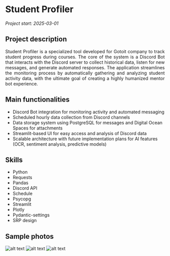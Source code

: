 # Student Profiler

*Project start: 2025-03-01*

## Project description
<div style="text-align: justify;">
Student Profiler is a specialized tool developed for Gotoit company to track student progress during courses. The core of the system is a Discord Bot that interacts with the Discord server to collect historical data, listen for new messages, and generate automated responses. The application streamlines the monitoring process by automatically gathering and analyzing student activity data, with the ultimate goal of creating a highly humanized mentor bot experience.
</div style>

## Main functionalities
<ul>
  <li>Discord Bot integration for monitoring activity and automated messaging</li>
  <li>Scheduled hourly data collection from Discord channels</li>
  <li>Data storage system using PostgreSQL for messages and Digital Ocean Spaces for attachments</li>
  <li>Streamlit-based UI for easy access and analysis of Discord data</li>
  <li>Scalable architecture with future implementation plans for AI features (OCR, sentiment analysis, predictive models)</li>
</ul>

## Skills
<ul>
  <li>Python</li>
  <li>Requests</li>
  <li>Pandas</li>
  <li>Discord API</li>
  <li>Schedule</li>
  <li>Psycopg</li>
  <li>Streamlit</li>
  <li>Plotly</li>
  <li>Pydantic-settings</li> 
  <li>SRP design</li>
</ul>

## Sample photos 
![alt text](data/title.png)
![alt text](data/pie.png)
![alt text](data/box.png)




